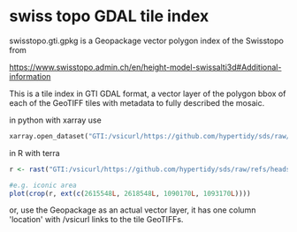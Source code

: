 # swiss topo GDAL tile index

swisstopo.gti.gpkg is a Geopackage vector polygon index of the Swisstopo from


https://www.swisstopo.admin.ch/en/height-model-swissalti3d#Additional-information

This is a tile index in GTI GDAL format, a vector layer of the polygon bbox of each of the GeoTIFF tiles with metadata to fully described the mosaic. 

in python with xarray use

```python
xarray.open_dataset("GTI:/vsicurl/https://github.com/hypertidy/sds/raw/refs/heads/main/data-raw/swisstopo.gti.gpkg", engine = "rasterio")
```

in R with terra

```R
r <- rast("GTI:/vsicurl/https://github.com/hypertidy/sds/raw/refs/heads/main/data-raw/swisstopo.gti.gpkg")

#e.g. iconic area
plot(crop(r, ext(c(2615548L, 2618548L, 1090170L, 1093170L))))
```


or, use the Geopackage as an actual vector layer, it has one column 'location' with /vsicurl links to the tile GeoTIFFs. 

